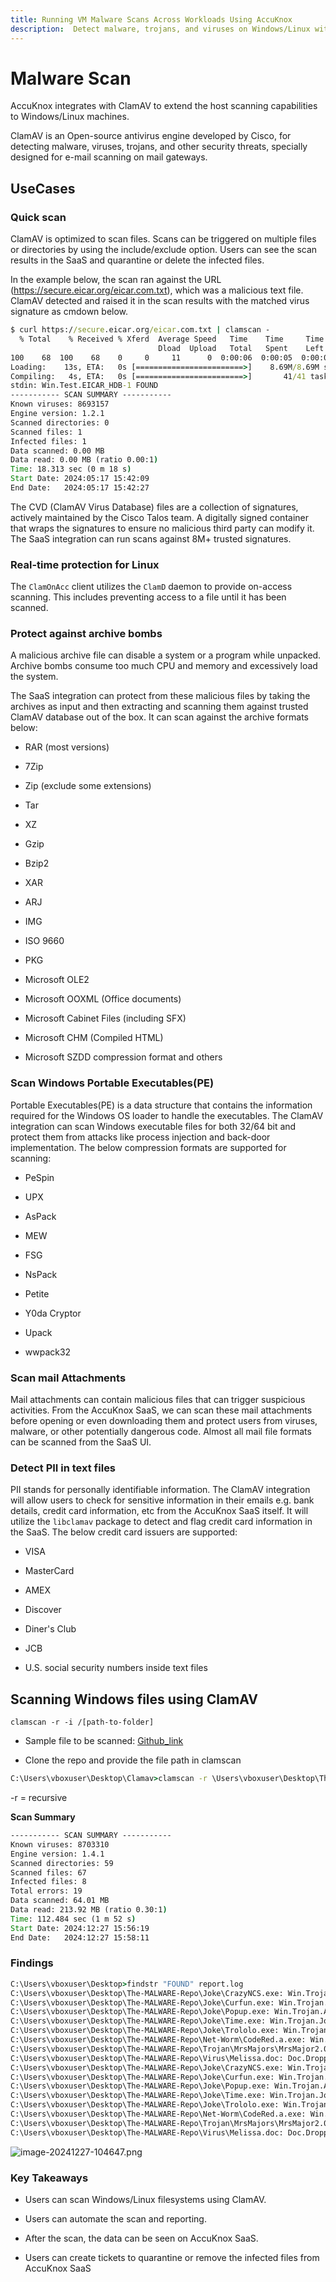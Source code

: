 ```yaml
---
title: Running VM Malware Scans Across Workloads Using AccuKnox
description:  Detect malware, trojans, and viruses on Windows/Linux with AccuKnox’s ClamAV integration, an open-source security tool developed by Cisco.
---
```


# Malware Scan

AccuKnox integrates with ClamAV to extend the host scanning capabilities to Windows/Linux machines.

ClamAV is an Open-source antivirus engine developed by Cisco, for detecting malware, viruses, trojans, and other security threats, specially designed for e-mail scanning on mail gateways.

## UseCases

### **Quick scan**

ClamAV is optimized to scan files. Scans can be triggered on multiple files or directories by using the include/exclude option. Users can see the scan results in the SaaS and quarantine or delete the infected files.

In the example below, the scan ran against the URL (<https://secure.eicar.org/eicar.com.txt>), which was a malicious text file. ClamAV detected and raised it in the scan results with the matched virus signature as cmdown below.

```cmd
$ curl https://secure.eicar.org/eicar.com.txt | clamscan -
  % Total    % Received % Xferd  Average Speed   Time    Time     Time  Current
                                 Dload  Upload   Total   Spent    Left  Speed
100    68  100    68    0     0     11      0  0:00:06  0:00:05  0:00:01    141.78M/8.71M sigs                 ]    1.77M/8.71M sigs    0.00K/8.71M sigs
Loading:    13s, ETA:   0s [========================>]    8.69M/8.69M sigs
Compiling:   4s, ETA:   0s [========================>]       41/41 tasks
stdin: Win.Test.EICAR_HDB-1 FOUND
----------- SCAN SUMMARY -----------
Known viruses: 8693157
Engine version: 1.2.1
Scanned directories: 0
Scanned files: 1
Infected files: 1
Data scanned: 0.00 MB
Data read: 0.00 MB (ratio 0.00:1)
Time: 18.313 sec (0 m 18 s)
Start Date: 2024:05:17 15:42:09
End Date:   2024:05:17 15:42:27
```


The CVD (ClamAV Virus Database) files are a collection of signatures, actively maintained by the Cisco Talos team. A digitally signed container that wraps the signatures to ensure no malicious third party can modify it. The SaaS integration can run scans against 8M+ trusted signatures.

### **Real-time protection for Linux**

The `ClamOnAcc` client utilizes the `ClamD` daemon to provide on-access scanning. This includes preventing access to a file until it has been scanned.

### **Protect against archive bombs**

A malicious archive file can disable a system or a program while unpacked. Archive bombs consume too much CPU and memory and excessively load the system.

The SaaS integration can protect from these malicious files by taking the archives as input and then extracting and scanning them against trusted ClamAV database out of the box. It can scan against the archive formats below:

- RAR (most versions)

- 7Zip

- Zip (exclude some extensions)

- Tar

- XZ

- Gzip

- Bzip2

- XAR

- ARJ

- IMG

- ISO 9660

- PKG

- Microsoft OLE2

- Microsoft OOXML (Office documents)

- Microsoft Cabinet Files (including SFX)

- Microsoft CHM (Compiled HTML)

- Microsoft SZDD compression format and others

### **Scan Windows Portable Executables(PE)**

Portable Executables(PE) is a data structure that contains the information required for the Windows OS loader to handle the executables. The ClamAV integration can scan Windows executable files for both 32/64 bit and protect them from attacks like process injection and back-door implementation. The below compression formats are supported for scanning:

- PeSpin

- UPX

- AsPack

- MEW

- FSG

- NsPack

- Petite

- Y0da Cryptor

- Upack

- wwpack32

### **Scan mail Attachments**

Mail attachments can contain malicious files that can trigger suspicious activities. From the AccuKnox SaaS, we can scan these mail attachments before opening or even downloading them and protect users from viruses, malware, or other potentially dangerous code. Almost all mail file formats can be scanned from the SaaS UI.

### **Detect PII in text files**

PII stands for personally identifiable information. The ClamAV integration will allow users to check for sensitive information in their emails e.g. bank details, credit card information, etc from the AccuKnox SaaS itself. It will utilize the `libclamav` package to detect and flag credit card information in the SaaS. The below credit card issuers are supported:

- VISA

- MasterCard

- AMEX

- Discover

- Diner's Club

- JCB

- U.S. social security numbers inside text files

## Scanning Windows files using ClamAV

`clamscan -r -i /[path-to-folder]`

- Sample file to be scanned: [Github_link](https://github.com/Da2dalus/The-MALWARE-Repo "https://github.com/Da2dalus/The-MALWARE-Repo")

- Clone the repo and provide the file path in clamscan

```cmd
C:\Users\vboxuser\Desktop\Clamav>clamscan -r \Users\vboxuser\Desktop\The-MALWARE-Repo --log=\Users\vboxuser\Desktop\report.log --bell --infected
```

-r = recursive

**Scan Summary**

```cmd
----------- SCAN SUMMARY -----------
Known viruses: 8703310
Engine version: 1.4.1
Scanned directories: 59
Scanned files: 67
Infected files: 8
Total errors: 19
Data scanned: 64.01 MB
Data read: 213.92 MB (ratio 0.30:1)
Time: 112.484 sec (1 m 52 s)
Start Date: 2024:12:27 15:56:19
End Date:   2024:12:27 15:58:11
```

### Findings

```cmd
C:\Users\vboxuser\Desktop>findstr "FOUND" report.log
C:\Users\vboxuser\Desktop\The-MALWARE-Repo\Joke\CrazyNCS.exe: Win.Trojan.Joke-15 FOUND
C:\Users\vboxuser\Desktop\The-MALWARE-Repo\Joke\Curfun.exe: Win.Trojan.Cursorfun-1 FOUND
C:\Users\vboxuser\Desktop\The-MALWARE-Repo\Joke\Popup.exe: Win.Trojan.Ag-6 FOUND
C:\Users\vboxuser\Desktop\The-MALWARE-Repo\Joke\Time.exe: Win.Trojan.Joke-25 FOUND
C:\Users\vboxuser\Desktop\The-MALWARE-Repo\Joke\Trololo.exe: Win.Trojan.MSIL-31 FOUND
C:\Users\vboxuser\Desktop\The-MALWARE-Repo\Net-Worm\CodeRed.a.exe: Win.Worm.CodeRed-2 FOUND
C:\Users\vboxuser\Desktop\The-MALWARE-Repo\Trojan\MrsMajors\MrsMajor2.0.7z: Win.Trojan.Generic-6584387-0 FOUND
C:\Users\vboxuser\Desktop\The-MALWARE-Repo\Virus\Melissa.doc: Doc.Dropper.Agent-6369059-0 FOUND
C:\Users\vboxuser\Desktop\The-MALWARE-Repo\Joke\CrazyNCS.exe: Win.Trojan.Joke-15 FOUND
C:\Users\vboxuser\Desktop\The-MALWARE-Repo\Joke\Curfun.exe: Win.Trojan.Cursorfun-1 FOUND
C:\Users\vboxuser\Desktop\The-MALWARE-Repo\Joke\Popup.exe: Win.Trojan.Ag-6 FOUND
C:\Users\vboxuser\Desktop\The-MALWARE-Repo\Joke\Time.exe: Win.Trojan.Joke-25 FOUND
C:\Users\vboxuser\Desktop\The-MALWARE-Repo\Joke\Trololo.exe: Win.Trojan.MSIL-31 FOUND
C:\Users\vboxuser\Desktop\The-MALWARE-Repo\Net-Worm\CodeRed.a.exe: Win.Worm.CodeRed-2 FOUND
C:\Users\vboxuser\Desktop\The-MALWARE-Repo\Trojan\MrsMajors\MrsMajor2.0.7z: Win.Trojan.Generic-6584387-0 FOUND
C:\Users\vboxuser\Desktop\The-MALWARE-Repo\Virus\Melissa.doc: Doc.Dropper.Agent-6369059-0 FOUND
```

![image-20241227-104647.png](./images/vm-malware-scan/1.png)

### **Key Takeaways**

- Users can scan Windows/Linux filesystems using ClamAV.

- Users can automate the scan and reporting.

- After the scan, the data can be seen on AccuKnox SaaS.

- Users can create tickets to quarantine or remove the infected files from AccuKnox SaaS
